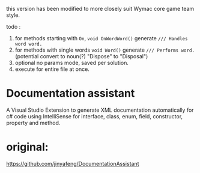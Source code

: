 this version has been modified to more closely suit Wymac core game team style.

todo :
1. for methods starting with `On`, `void OnWordWord()` generate `/// Handles word word.`
2. for methods with single words `void Word()` generate `/// Performs word.` (potential convert to noun(?) "Dispose" to "Disposal")
3. optional no params mode, saved per solution.
4. execute for entire file at once.

# Documentation assistant
A Visual Studio Extension to generate XML documentation automatically for c# code using IntelliSense for interface, class, enum, field, constructor, property and method.

# original:
https://github.com/jinyafeng/DocumentationAssistant
